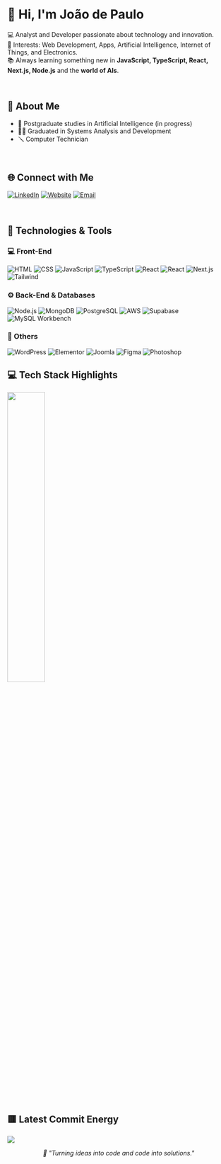 # 👋 Hi, I'm João de Paulo

💻 Analyst and Developer passionate about technology and innovation.  
🚀 Interests: Web Development, Apps, Artificial Intelligence, Internet of Things, and Electronics.  
📚 Always learning something new in **JavaScript, TypeScript, React, Next.js, Node.js** and the **world of AIs**.

&nbsp;

## 🧠 About Me

- 🤖 Postgraduate studies in Artificial Intelligence (in progress)
- 🧑‍🏫 Graduated in Systems Analysis and Development
- 🪛 Computer Technician

&nbsp;

## 🌐 Connect with Me

[![LinkedIn](https://img.shields.io/badge/LinkedIn-0077B5?style=for-the-badge&logo=linkedin&logoColor=white)](https://www.linkedin.com/in/joao-depaulo)
[![Website](https://img.shields.io/badge/joaodepaulo.site-0A66C2?style=for-the-badge&logo=google-chrome&logoColor=white)](https://joaodepaulo.site)
[![Email](https://img.shields.io/badge/Email-joaodepaulocardoso%40gmail.com-D14836?style=for-the-badge&logo=gmail&logoColor=white)](mailto:joaodepaulocardoso@gmail.com)


&nbsp;


## 🔧 Technologies & Tools

### 💻 Front-End

![HTML](https://img.shields.io/badge/-HTML-333333?style=flat&logo=HTML5)
![CSS](https://img.shields.io/badge/CSS-333333?style=flat&logo=css&logoColor=blue&labelColor=333333)
![JavaScript](https://img.shields.io/badge/-JavaScript-333333?style=flat&logo=javascript)
![TypeScript](https://img.shields.io/badge/-TypeScript-333333?style=flat&logo=typescript&logoColor=2D79C7)
![React](https://img.shields.io/badge/-React-333333?style=flat&logo=react)
![React](https://img.shields.io/badge/-React%20Native-333333?style=flat&logo=react)
![Next.js](https://img.shields.io/badge/-Next.js-333333?style=flat&logo=next.js)
![Tailwind](https://img.shields.io/badge/-Tailwind-333333?style=flat&logo=tailwind-css)

### ⚙️ Back-End & Databases

![Node.js](https://img.shields.io/badge/-Node.js-333333?style=flat&logo=node.js)
![MongoDB](https://img.shields.io/badge/-MongoDB-333333?style=flat&logo=mongodb)
![PostgreSQL](https://img.shields.io/badge/-PostgreSQL-333333?style=flat&logo=postgresql)
![AWS](https://img.shields.io/badge/-AWS-333333?style=flat&logo=amazon-web-services)
![Supabase](https://img.shields.io/badge/-Supabase-333333?style=flat&logo=supabase)
![MySQL Workbench](https://img.shields.io/badge/-MySQL_Workbench-333333?style=flat&logo=mysql)


### 🧩 Others

![WordPress](https://img.shields.io/badge/-WordPress-333333?style=flat&logo=wordpress)
![Elementor](https://img.shields.io/badge/-Elementor-333333?style=flat&logo=elementor)
![Joomla](https://img.shields.io/badge/-Joomla-333333?style=flat&logo=joomla)
![Figma](https://img.shields.io/badge/-Figma-333333?style=flat&logo=figma)
![Photoshop](https://img.shields.io/badge/-Photoshop-333333?style=flat&logo=adobe-photoshop)


## 💻 Tech Stack Highlights


<p align="left">
  <img width="41%" src="https://github-readme-stats.vercel.app/api/top-langs/?username=joaodepaulojp&layout=compact&hide_border=true&title_color=991818&text_color=ffffff&bg_color=0d1117" />
</p>

## 🟥 Latest Commit Energy

<p align="left">
<img src="https://github-readme-stats.vercel.app/api?username=joaodepaulojp&show_icons=true&theme=github_dark&hide_border=true&title_color=fc354c&icon_color=991818&text_color=0abfbc" />
</p>


<p align="center">
  <em>🫡 "Turning ideas into code and code into solutions." </em>
</p>
